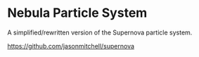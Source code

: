 Nebula Particle System
=========================

A simplified/rewritten version of the Supernova particle system.

https://github.com/jasonmitchell/supernova
